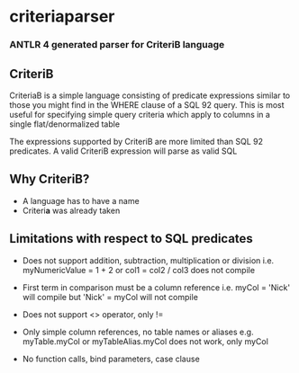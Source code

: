 # criteriaparser

### ANTLR 4 generated parser for CriteriB language

## CriteriB

CriteriaB is a simple language consisting of predicate expressions similar to those you might 
find in the WHERE clause of a SQL 92 query. This is most useful for specifying simple query criteria
which apply to columns in a single flat/denormalized table  

The expressions supported by CriteriB are more limited than SQL 92 predicates. A valid CriteriB expression will
parse as valid SQL

## Why CriteriB?

* A language has to have a name
* Criteri**a** was already taken


## Limitations with respect to SQL predicates

* Does not support addition, subtraction, multiplication or division
  i.e. myNumericValue = 1 + 2  or col1 = col2 / col3 does not compile
 
* First term in comparison must be a column reference
  i.e.  myCol = 'Nick' will compile but 'Nick' = myCol will not compile

* Does not support <> operator, only !=

* Only simple column references, no table names or aliases
  e.g. myTable.myCol or myTableAlias.myCol does not work, only myCol
 
* No function calls, bind parameters, case clause







